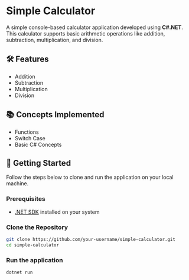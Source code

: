 # Simple Calculator

A simple console-based calculator application developed using **C#.NET**. This calculator supports basic arithmetic operations like addition, subtraction, multiplication, and division.

## 🛠️ Features

- Addition
- Subtraction
- Multiplication
- Division

## 📚 Concepts Implemented

- Functions
- Switch Case
- Basic C# Concepts

## 🚀 Getting Started

Follow the steps below to clone and run the application on your local machine.

### Prerequisites

- [.NET SDK](https://dotnet.microsoft.com/download) installed on your system

### Clone the Repository

```bash
git clone https://github.com/your-username/simple-calculator.git
cd simple-calculator
```

### Run the application

```bash
dotnet run
```
